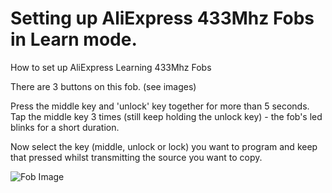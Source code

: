 # Setting up AliExpress 433Mhz Fobs in Learn mode.
How to set up AliExpress Learning 433Mhz Fobs

There are 3 buttons on this fob. (see images)



Press the middle key and 'unlock' key together for more than 5 seconds. 
Tap the middle key 3 times (still keep holding the unlock key) - the fob's led blinks for a short duration.

Now select the key (middle, unlock or lock) you want to program and keep that pressed whilst transmitting the source you want to copy.


![Fob Image](fob.png)



